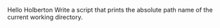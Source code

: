 Hello Holberton
Write a script that prints the absolute path name of the current working directory.

